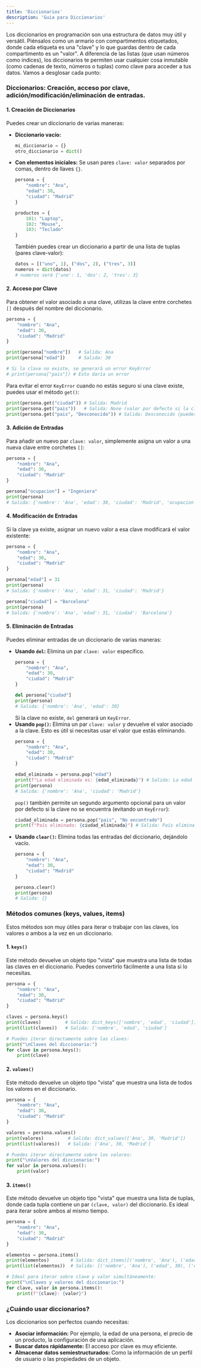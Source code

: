 ```yaml
---
title: 'Diccionarios'
description: 'Guia para Diccionarios'
---
```


Los diccionarios en programación son una estructura de datos muy útil y versátil. Piénsalos como un armario con compartimentos etiquetados, donde cada etiqueta es una "clave" y lo que guardas dentro de cada compartimento es un "valor". A diferencia de las listas (que usan números como índices), los diccionarios te permiten usar cualquier cosa inmutable (como cadenas de texto, números o tuplas) como clave para acceder a tus datos.
Vamos a desglosar cada punto:
### Diccionarios: Creación, acceso por clave, adición/modificación/eliminación de entradas.
#### 1. Creación de Diccionarios
Puedes crear un diccionario de varias maneras:
- **Diccionario vacío:**
    ```python
    mi_diccionario = {}
    otro_diccionario = dict()
    ```
- **Con elementos iniciales:** Se usan pares `clave: valor` separados por comas, dentro de llaves `{}`.
    ```python
    persona = {
        "nombre": "Ana",
        "edad": 30,
        "ciudad": "Madrid"
    }
    
    productos = {
        101: "Laptop",
        102: "Mouse",
        103: "Teclado"
    }
    ```
    También puedes crear un diccionario a partir de una lista de tuplas (pares clave-valor):
    ```python
    datos = [("uno", 1), ("dos", 2), ("tres", 3)]
    numeros = dict(datos)
    # numeros será {'uno': 1, 'dos': 2, 'tres': 3}
    ```
#### 2. Acceso por Clave
Para obtener el valor asociado a una clave, utilizas la clave entre corchetes `[]` después del nombre del diccionario.
```python
persona = {
    "nombre": "Ana",
    "edad": 30,
    "ciudad": "Madrid"
}

print(persona["nombre"])   # Salida: Ana
print(persona["edad"])     # Salida: 30

# Si la clave no existe, se generará un error KeyError
# print(persona["pais"]) # Esto daría un error
```
Para evitar el error `KeyError` cuando no estás seguro si una clave existe, puedes usar el método `get()`:
```python
print(persona.get("ciudad")) # Salida: Madrid
print(persona.get("pais"))   # Salida: None (valor por defecto si la clave no existe)
print(persona.get("pais", "Desconocido")) # Salida: Desconocido (puedes especificar un valor por defecto)
```
#### 3. Adición de Entradas
Para añadir un nuevo par `clave: valor`, simplemente asigna un valor a una nueva clave entre corchetes `[]`:
```python
persona = {
    "nombre": "Ana",
    "edad": 30,
    "ciudad": "Madrid"
}

persona["ocupacion"] = "Ingeniera"
print(persona)
# Salida: {'nombre': 'Ana', 'edad': 30, 'ciudad': 'Madrid', 'ocupacion': 'Ingeniera'}
```
#### 4. Modificación de Entradas
Si la clave ya existe, asignar un nuevo valor a esa clave modificará el valor existente:
```python
persona = {
    "nombre": "Ana",
    "edad": 30,
    "ciudad": "Madrid"
}

persona["edad"] = 31
print(persona)
# Salida: {'nombre': 'Ana', 'edad': 31, 'ciudad': 'Madrid'}

persona["ciudad"] = "Barcelona"
print(persona)
# Salida: {'nombre': 'Ana', 'edad': 31, 'ciudad': 'Barcelona'}
```
#### 5. Eliminación de Entradas
Puedes eliminar entradas de un diccionario de varias maneras:
- **Usando `del`:** Elimina un par `clave: valor` específico.
    ```python
    persona = {
        "nombre": "Ana",
        "edad": 30,
        "ciudad": "Madrid"
    }
    
    del persona["ciudad"]
    print(persona)
    # Salida: {'nombre': 'Ana', 'edad': 30}
    ```
    Si la clave no existe, `del` generará un `KeyError`.
- **Usando `pop()`:** Elimina un par `clave: valor` y devuelve el valor asociado a la clave. Esto es útil si necesitas usar el valor que estás eliminando.
    ```python
    persona = {
        "nombre": "Ana",
        "edad": 30,
        "ciudad": "Madrid"
    }
    
    edad_eliminada = persona.pop("edad")
    print(f"La edad eliminada es: {edad_eliminada}") # Salida: La edad eliminada es: 30
    print(persona)
    # Salida: {'nombre': 'Ana', 'ciudad': 'Madrid'}
    ```
    `pop()` también permite un segundo argumento opcional para un valor por defecto si la clave no se encuentra (evitando un `KeyError`):
    ```python
    ciudad_eliminada = persona.pop("pais", "No encontrado")
    print(f"País eliminado: {ciudad_eliminada}") # Salida: País eliminado: No encontrado
    ```
- **Usando `clear()`:** Elimina todas las entradas del diccionario, dejándolo vacío.
    ```python
    persona = {
        "nombre": "Ana",
        "edad": 30,
        "ciudad": "Madrid"
    }
    
    persona.clear()
    print(persona)
    # Salida: {}
    ```
### Métodos comunes (keys, values, items)
Estos métodos son muy útiles para iterar o trabajar con las claves, los valores o ambos a la vez en un diccionario.
#### 1. `keys()`
Este método devuelve un objeto tipo "vista" que muestra una lista de todas las claves en el diccionario. Puedes convertirlo fácilmente a una lista si lo necesitas.
```python
persona = {
    "nombre": "Ana",
    "edad": 30,
    "ciudad": "Madrid"
}

claves = persona.keys()
print(claves)         # Salida: dict_keys(['nombre', 'edad', 'ciudad'])
print(list(claves))   # Salida: ['nombre', 'edad', 'ciudad']

# Puedes iterar directamente sobre las claves:
print("\nClaves del diccionario:")
for clave in persona.keys():
    print(clave)
```
#### 2. `values()`
Este método devuelve un objeto tipo "vista" que muestra una lista de todos los valores en el diccionario.
```python
persona = {
    "nombre": "Ana",
    "edad": 30,
    "ciudad": "Madrid"
}

valores = persona.values()
print(valores)         # Salida: dict_values(['Ana', 30, 'Madrid'])
print(list(valores))   # Salida: ['Ana', 30, 'Madrid']

# Puedes iterar directamente sobre los valores:
print("\nValores del diccionario:")
for valor in persona.values():
    print(valor)
```
#### 3. `items()`
Este método devuelve un objeto tipo "vista" que muestra una lista de tuplas, donde cada tupla contiene un par `(clave, valor)` del diccionario. Es ideal para iterar sobre ambos al mismo tiempo.
```python
persona = {
    "nombre": "Ana",
    "edad": 30,
    "ciudad": "Madrid"
}

elementos = persona.items()
print(elementos)        # Salida: dict_items([('nombre', 'Ana'), ('edad', 30), ('ciudad', 'Madrid')])
print(list(elementos))  # Salida: [('nombre', 'Ana'), ('edad', 30), ('ciudad', 'Madrid')]

# Ideal para iterar sobre clave y valor simultáneamente:
print("\nClaves y valores del diccionario:")
for clave, valor in persona.items():
    print(f"{clave}: {valor}")
```
### ¿Cuándo usar diccionarios?
Los diccionarios son perfectos cuando necesitas:
- **Asociar información:** Por ejemplo, la edad de una persona, el precio de un producto, la configuración de una aplicación.
- **Buscar datos rápidamente:** El acceso por clave es muy eficiente.
- **Almacenar datos semiestructurados:** Como la información de un perfil de usuario o las propiedades de un objeto.
